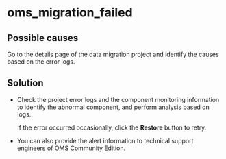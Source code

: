 # oms_migration_failed 



## Possible causes 

Go to the details page of the data migration project and identify the causes based on the error logs.

## Solution 

* Check the project error logs and the component monitoring information to identify the abnormal component, and perform analysis based on logs. 

  If the error occurred occasionally, click the **Restore** button to retry.
  

* You can also provide the alert information to technical support engineers of OMS Community Edition.

  



